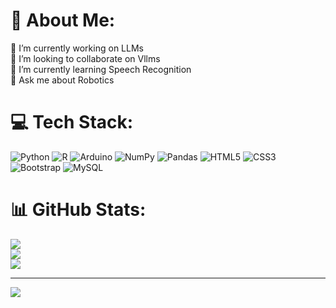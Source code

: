 # 💫 About Me:
🔭 I’m currently working on LLMs <br>👯 I’m looking to collaborate on Vllms <br>🌱 I’m currently learning Speech Recognition <br>💬 Ask me about Robotics


# 💻 Tech Stack:
![Python](https://img.shields.io/badge/python-3670A0?style=flat&logo=python&logoColor=ffdd54) ![R](https://img.shields.io/badge/r-%23276DC3.svg?style=flat&logo=r&logoColor=white) ![Arduino](https://img.shields.io/badge/-Arduino-00979D?style=flat&logo=Arduino&logoColor=white) ![NumPy](https://img.shields.io/badge/numpy-%23013243.svg?style=flat&logo=numpy&logoColor=white) ![Pandas](https://img.shields.io/badge/pandas-%23150458.svg?style=flat&logo=pandas&logoColor=white) ![HTML5](https://img.shields.io/badge/html5-%23E34F26.svg?style=flat&logo=html5&logoColor=white) ![CSS3](https://img.shields.io/badge/css3-%231572B6.svg?style=flat&logo=css3&logoColor=white) ![Bootstrap](https://img.shields.io/badge/bootstrap-%23563D7C.svg?style=flat&logo=bootstrap&logoColor=white) ![MySQL](https://img.shields.io/badge/mysql-%2300f.svg?style=flat&logo=mysql&logoColor=white)
# 📊 GitHub Stats:
![](https://github-readme-stats.vercel.app/api?username=MrRobot373&theme=dark&hide_border=true&include_all_commits=false&count_private=false)<br/>
![](https://github-readme-streak-stats.herokuapp.com/?user=MrRobot373&theme=dark&hide_border=true)<br/>
![](https://github-readme-stats.vercel.app/api/top-langs/?username=MrRobot373&theme=dark&hide_border=true&include_all_commits=false&count_private=false&layout=compact)

---
[![](https://visitcount.itsvg.in/api?id=MrRobot373&icon=1&color=1)](https://visitcount.itsvg.in)

<!-- Proudly created with GPRM ( https://gprm.itsvg.in ) -->
